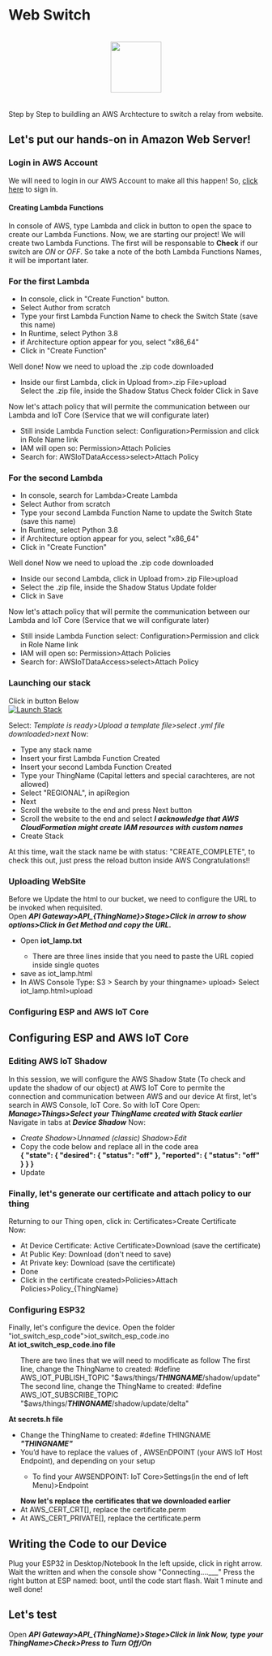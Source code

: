 # Web Switch
<div align="center">
  <br>
  <a href="https://signin.aws.amazon.com/signin?redirect_uri=https%3A%2F%2Faws.amazon.com%2Fmarketplace%2Fmanagement%2Fsignin%3Fstate%3DhashArgs%2523%26isauthcode%3Dtrue&client_id=arn%3Aaws%3Aiam%3A%3A015428540659%3Auser%2Faws-mp-seller-management-portal&forceMobileApp=0&code_challenge=aob9N8uqf0Ig-0kp2wj_HVSqGtE6HKHFv23ub_2Cqaw&code_challenge_method=SHA-256">
  <img height="100em" src="https://upload.wikimedia.org/wikipedia/commons/thumb/9/93/Amazon_Web_Services_Logo.svg/512px-Amazon_Web_Services_Logo.png"></img>
</a>
</div>
<br>
<br>
Step by Step to buildling an AWS Archtecture to switch a relay from website.

## Let's put our hands-on in Amazon Web Server!

### Login in AWS Account

We will need to login in our AWS Account to make all this happen! So, <a href="https://signin.aws.amazon.com/signin?redirect_uri=https%3A%2F%2Faws.amazon.com%2Fmarketplace%2Fmanagement%2Fsignin%3Fstate%3DhashArgs%2523%26isauthcode%3Dtrue&client_id=arn%3Aaws%3Aiam%3A%3A015428540659%3Auser%2Faws-mp-seller-management-portal&forceMobileApp=0&code_challenge=aob9N8uqf0Ig-0kp2wj_HVSqGtE6HKHFv23ub_2Cqaw&code_challenge_method=SHA-256">click here</a> to sign in.

#### Creating Lambda Functions
In console of AWS, type Lambda and click in button to open the space to create our Lambda Functions.
Now, we are starting our project! We will create two Lambda Functions. The first will be responsable to <b>Check</b> if our switch are <i>ON</i> or <i>OFF</i>.
So take a note of the both Lambda Functions Names, it will be important later.

### For the first Lambda
<ul>
    <li>In console, click in "Create Function" button.</li>
    <li>Select Author from scratch</li>
    <li>Type your first Lambda Function Name to check the Switch State (save this name)</li>
    <li>In Runtime, select Python 3.8</li>
    <li>if Architecture option appear for you, select "x86_64"</li>
    <li>Click in "Create Function"</li>
</ul>

Well done! Now we need to upload the .zip code downloaded
<ul>
    <li>
    Inside our first Lambda, click in Upload from>.zip File>upload</li>
    Select the .zip file, inside the Shadow Status Check folder</li>
    Click in Save</li>
</ul>

Now let's attach policy that will permite the communication between our Lambda and IoT Core (Service that we will configurate later)
<ul>
    <li> Still inside Lambda Function select: Configuration>Permission and click in Role Name link</li>
    <li>IAM will open so: Permission>Attach Policies</li>
    <li>Search for: AWSIoTDataAccess>select>Attach Policy</li>
</ul>

### For the second Lambda
<ul>
    <li>In console, search for Lambda>Create Lambda</li>
    <li>Select Author from scratch</li>
    <li>Type your second Lambda Function Name to update the Switch State (save this name)</li>
    <li>In Runtime, select Python 3.8</li>
    <li>if Architecture option appear for you, select "x86_64"</li>
    <li>Click in "Create Function"</li>
</ul>

Well done! Now we need to upload the .zip code downloaded
<ul>
    <li>Inside our second Lambda, click in Upload from>.zip File>upload</li>
    <li>Select the .zip file, inside the Shadow Status Update folder</li>
    <li>Click in Save</li>
</ul>

Now let's attach policy that will permite the communication between our Lambda and IoT Core (Service that we will configurate later)
<ul>
    <li>Still inside Lambda Function select: Configuration>Permission and click in Role Name link</li>
    <li>IAM will open so: Permission>Attach Policies</li>
    <li>Search for: AWSIoTDataAccess>select>Attach Policy</li>
</ul>

### Launching our stack

Click in button Below<br>
[![Launch Stack](https://cdn.rawgit.com/buildkite/cloudformation-launch-stack-button-svg/master/launch-stack.svg)](https://console.aws.amazon.com/cloudformation/home#/stacks/new?stackName=buildkite)

Select: <i>Template is ready>Upload a template file>select .yml file downloaded>next</i>
Now:
<ul>
  <li>Type any stack name</li>
  <li>Insert your first Lambda Function Created</li>
  <li>Insert your second Lambda Function Created</li>
  <li>Type your ThingName (Capital letters and special carachteres, are not allowed)</li>
  <li>Select "REGIONAL", in apiRegion</li>
  <li>Next</li>
  <li>Scroll the website to the end and press Next button</li>
  <li>Scroll the website to the end and select <i><b>I acknowledge that AWS CloudFormation might create IAM resources with custom names</b></i></li>
  <li>Create Stack</i>
</ul>
At this time, wait the stack name be with status: "CREATE_COMPLETE", to check this out, just press the reload button inside AWS
Congratulations!!

### Uploading WebSite
Before we Update the html to our bucket, we need to configure the URL to be invoked when requisited.<br>
Open <b><i>API Gateway>API_{ThingName}>Stage>Click in arrow to show options>Click in Get Method and copy the URL.</i></b><br>
<ul>
  <li>Open <b>iot_lamp.txt</b></li>
    <ul>
      <li>There are three lines inside that you need to paste the URL copied inside single quotes</li>
    </ul>
  <li> save as iot_lamp.html</li>
  <li>In AWS Console Type: S3 > Search by your thingname> upload> Select iot_lamp.html>upload</li>
</ul>

### Configuring ESP and AWS IoT Core
## Configuring ESP and AWS IoT Core
### Editing AWS IoT Shadow 
In this session, we will configure the AWS Shadow State (To check and update the shadow of our object) at AWS IoT Core to permite the connection and communication between AWS and our device
At first, let's search in AWS Console, IoT Core.
So with IoT Core Open: <b><i>Manage>Things>Select your ThingName created with Stack earlier</i></b>
Navigate in tabs at <b><i>Device Shadow</i></b>
Now:
<ul>
  <li><i>Create Shadow>Unnamed (classic) Shadow>Edit</i></li>
  <li>Copy the code below and replace all in the code area</li>
  <b>{ "state": { "desired": { "status": "off" }, "reported": { "status": "off" } } } </b>
  <li>Update</li>
</ul>

### Finally, let's generate our certificate and attach policy to our thing
Returning to our Thing open, click in: Certificates>Create Certificate<br>
Now:
<ul>
  <li>At Device Certificate: Active Certificate>Download (save the certificate)</li> 
  <li>At Public Key: Download (don't need to save)</li> 
  <li>At Private key: Download (save the certificate)</li> 
  <li>Done</li> 
  <li>Click in the certificate created>Policies>Attach Policies>Policy_{ThingName}</li>
</ul>

### Configuring ESP32

Finally, let's configure the device.
Open the folder "iot_switch_esp_code">iot_switch_esp_code.ino<br>
<b>At iot_switch_esp_code.ino file</b>
<ul>
  There are two lines that we will need to modificate as follow
  The first line, change the ThingName to created: #define AWS_IOT_PUBLISH_TOPIC   "$aws/things/<b><i>THINGNAME</i></b>/shadow/update"
  The second line, change the ThingName to created: #define AWS_IOT_SUBSCRIBE_TOPIC   "$aws/things/<b><i>THINGNAME</i></b>/shadow/update/delta"
</ul>
<b>At secrets.h file</b>
<ul>
  <li>Change the ThingName to created: #define THINGNAME <b><i>"THINGNAME"</i></b></li>
  <li>You’d have to replace the values of <WIFI NAME>, AWSEnDPOINT (your AWS IoT Host Endpoint), and <WIFI PASSWORD> depending on your setup</li>
    <ul>
      <li>To find your AWSENDPOINT: IoT Core>Settings(in the end of left Menu)>Endpoint</li>
    </ul>
</ul>

<ul>
  <b>Now let's replace the certificates that we downloaded earlier</b>
  <li>At AWS_CERT_CRT[], replace the certificate.perm</li>
  <li>At AWS_CERT_PRIVATE[], replace the certificate.perm</li>
</ul>
    
## Writing the Code to our Device
Plug your ESP32 in Desktop/Notebook
In the left upside, click in right arrow. Wait the written and when the console show "Connecting....___" Press the right button at ESP named: boot, until the code start flash. Wait 1 minute and well done!


## Let's test
Open <b><i>API Gateway>API_{ThingName}>Stage>Click in link
Now, type your ThingName>Check>Press to Turn Off/On
